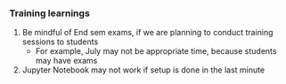 ### Training learnings
1. Be mindful of End sem exams, if we are planning to conduct training sessions to students
    - For example, July may not be appropriate time, because students may have exams
2. Jupyter Notebook may not work if setup is done in the last minute